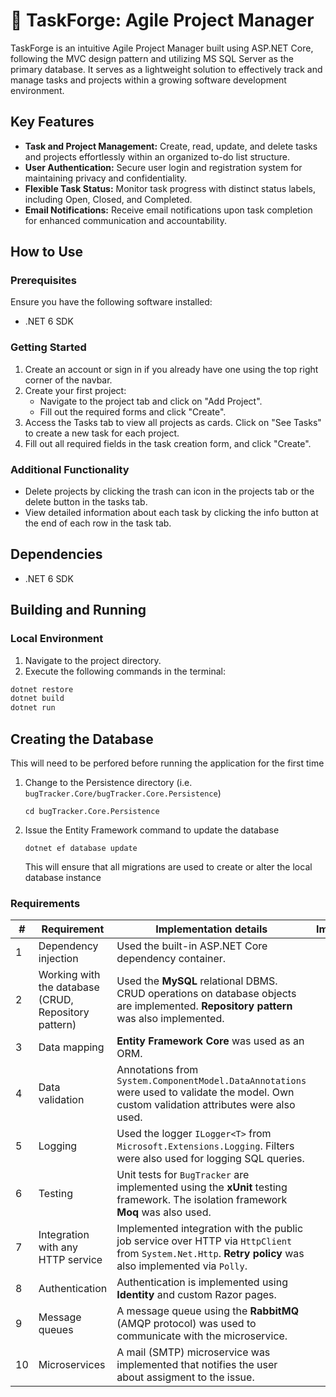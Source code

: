 # :bug: TaskForge: Agile Project Manager

TaskForge is an intuitive Agile Project Manager built using ASP.NET Core, following the MVC design pattern and utilizing MS SQL Server as the primary database. It serves as a lightweight solution to effectively track and manage tasks and projects within a growing software development environment.


## Key Features

- **Task and Project Management:** Create, read, update, and delete tasks and projects effortlessly within an organized to-do list structure.
- **User Authentication:** Secure user login and registration system for maintaining privacy and confidentiality.
- **Flexible Task Status:** Monitor task progress with distinct status labels, including Open, Closed, and Completed.
- **Email Notifications:** Receive email notifications upon task completion for enhanced communication and accountability.

## How to Use

### Prerequisites

Ensure you have the following software installed:

- .NET 6 SDK

### Getting Started

1. Create an account or sign in if you already have one using the top right corner of the navbar.
2. Create your first project:
   - Navigate to the project tab and click on "Add Project".
   - Fill out the required forms and click "Create".
3. Access the Tasks tab to view all projects as cards. Click on "See Tasks" to create a new task for each project.
4. Fill out all required fields in the task creation form, and click "Create".

### Additional Functionality

- Delete projects by clicking the trash can icon in the projects tab or the delete button in the tasks tab.
- View detailed information about each task by clicking the info button at the end of each row in the task tab.

## Dependencies

- .NET 6 SDK

## Building and Running

### Local Environment

1. Navigate to the project directory.
2. Execute the following commands in the terminal:

```bash
dotnet restore
dotnet build
dotnet run
```

## Creating the Database

This will need to be perfored before running the application for the first time

1. Change to the Persistence directory (i.e. `bugTracker.Core/bugTracker.Core.Persistence`)

    `cd bugTracker.Core.Persistence`

1. Issue the Entity Framework command to update the database

    `dotnet ef database update`

    This will ensure that all migrations are used to create or alter the local database instance



### Requirements
| #  | Requirement                                          | Implementation details                                                                                                                                    |    Implemented?    |
|--- |------------------------------------------------------|-----------------------------------------------------------------------------------------------------------------------------------------------------------|:------------------:|
| 1  | Dependency injection                                 | Used the built-in ASP.NET Core dependency container.                                                                                                      | :heavy_check_mark: |
| 2  | Working with the database (CRUD, Repository pattern) | Used the **MySQL** relational DBMS. CRUD operations on database objects are implemented. **Repository pattern** was also implemented.                     | :heavy_check_mark: |
| 3  | Data mapping                                         | **Entity Framework Core** was used as an ORM.                                                                                                             | :heavy_check_mark: |
| 4  | Data validation                                      | Annotations from `System.ComponentModel.DataAnnotations` were used to validate the model. Own custom validation attributes were also used.                | :heavy_check_mark: |
| 5  | Logging                                              | Used the logger `ILogger<T>` from `Microsoft.Extensions.Logging`. Filters were also used for logging SQL queries.                                         | :heavy_check_mark: |
| 6  | Testing                                              | Unit tests for `BugTracker` are implemented using the **xUnit** testing framework. The isolation framework **Moq** was also used.                         | :heavy_check_mark: |          
| 7  | Integration with any HTTP service                    | Implemented integration with the public job service over HTTP via `HttpClient` from `System.Net.Http`. **Retry policy** was also implemented via `Polly`. | :heavy_check_mark: |
| 8  | Authentication                                       | Authentication is implemented using **Identity** and custom Razor pages.                                                                                  | :heavy_check_mark: |    
| 9  | Message queues                                       | A message queue using the **RabbitMQ** (AMQP protocol) was used to communicate with the microservice.                                                     | :heavy_check_mark: |   
| 10 | Microservices                                        | A mail (SMTP) microservice was implemented that notifies the user about assigment to the issue.                                                           | :heavy_check_mark: |
